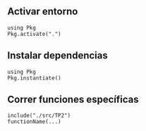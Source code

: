 ## Activar entorno

```
using Pkg
Pkg.activate(".")
```

## Instalar dependencias

```
using Pkg
Pkg.instantiate()

```

## Correr funciones específicas

```
include("./src/TP2")
functionName(...)
```

